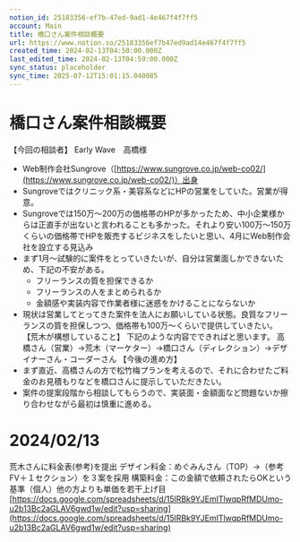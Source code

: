 ```yaml
---
notion_id: 25183356-ef7b-47ed-9ad1-4e467f4f7ff5
account: Main
title: 橋口さん案件相談概要
url: https://www.notion.so/25183356ef7b47ed9ad14e467f4f7ff5
created_time: 2024-02-13T04:50:00.000Z
last_edited_time: 2024-02-13T04:59:00.000Z
sync_status: placeholder
sync_time: 2025-07-12T15:01:15.040085
---
```

# 橋口さん案件相談概要

【今回の相談者】
Early Wave　高橋様
- Web制作会社Sungrove（[https://www.sungrove.co.jp/web-co02/](https://www.sungrove.co.jp/web-co02/)）出身
- Sungroveではクリニック系・美容系などにHPの営業をしていた。営業が得意。
- Sungroveでは150万〜200万の価格帯のHPが多かったため、中小企業様からは正直手が出ないと言われることも多かった。それより安い100万〜150万くらいの価格帯でHPを販売するビジネスをしたいと思い、4月にWeb制作会社を設立する見込み
- まず1月〜試験的に案件をとっていきたいが、自分は営業面しかできないため、下記の不安がある。
  - フリーランスの質を担保できるか
  - フリーランスの人をまとめられるか
  - 金額感や実装内容で作業者様に迷惑をかけることにならないか
- 現状は営業してとってきた案件を法人にお願いしている状態。良質なフリーランスの質を担保しつつ、価格帯も100万〜くらいで提供していきたい。
【荒木が構想していること】
下記のような内容でできればと思います。
高橋さん（営業）→荒木（マーケター）→橋口さん（ディレクション）→デザイナーさん・コーダーさん
【今後の進め方】
- まず直近、高橋さんの方で松竹梅プランを考えるので、それに合わせたご料金のお見積もりなどを橋口さんに提示していただきたい。
- 案件の提案段階から相談してもらうので、実装面・金額面など問題ないか擦り合わせながら最初は慎重に進める。
# 2024/02/13
荒木さんに料金表(参考)を提出
デザイン料金：めぐみんさん（TOP）→（参考FV＋１セクション）を３案を採用
構築料金：この金額で依頼されたらOKという基準（個人）他の方よりも単価を若干上げ目
[https://docs.google.com/spreadsheets/d/15lRBk9YJEmITlwqpRfMDUmo-u2b13Bc2aGLAV6gwd1w/edit?usp=sharing](https://docs.google.com/spreadsheets/d/15lRBk9YJEmITlwqpRfMDUmo-u2b13Bc2aGLAV6gwd1w/edit?usp=sharing)